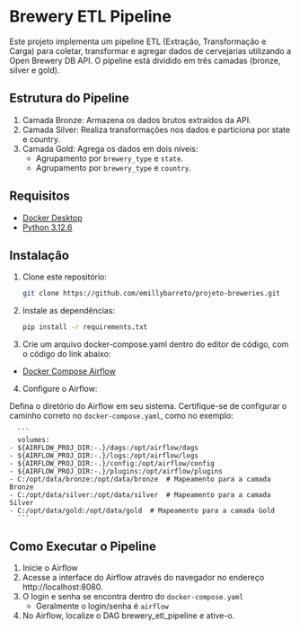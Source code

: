 # Brewery ETL Pipeline

Este projeto implementa um pipeline ETL (Extração, Transformação e Carga) para coletar, transformar e agregar dados de cervejarias utilizando a Open Brewery DB API. O pipeline está dividido em três camadas (bronze, silver e gold).

## Estrutura do Pipeline

1. Camada Bronze: Armazena os dados brutos extraídos da API.
2. Camada Silver: Realiza transformações nos dados e particiona por state e country.
3. Camada Gold: Agrega os dados em dois níveis:
   - Agrupamento por ``brewery_type`` e ``state``.
   - Agrupamento por ``brewery_type`` e ``country``.

## Requisitos
- [Docker Desktop](https://docs.docker.com/desktop/install/windows-install/)
- [Python 3.12.6](https://www.python.org/downloads/)

## Instalação

1. Clone este repositório:

    ```bash
    git clone https://github.com/emillybarreto/projeto-breweries.git
    ```

2. Instale as dependências:

    ```bash
    pip install -r requirements.txt
    ```
    
3. Crie um arquivo docker-compose.yaml dentro do editor de código, com o código do link abaixo:
- [Docker Compose Airflow](https://airflow.apache.org/docs/apache-airflow/stable/howto/docker-compose/index.html)

4. Configure o Airflow:

Defina o diretório do Airflow em seu sistema. Certifique-se de configurar o caminho correto no ``docker-compose.yaml``, como no exemplo:
    
      ```
      volumes:
    - ${AIRFLOW_PROJ_DIR:-.}/dags:/opt/airflow/dags
    - ${AIRFLOW_PROJ_DIR:-.}/logs:/opt/airflow/logs
    - ${AIRFLOW_PROJ_DIR:-.}/config:/opt/airflow/config
    - ${AIRFLOW_PROJ_DIR:-.}/plugins:/opt/airflow/plugins
    - C:/opt/data/bronze:/opt/data/bronze  # Mapeamento para a camada Bronze
    - C:/opt/data/silver:/opt/data/silver  # Mapeamento para a camada Silver
    - C:/opt/data/gold:/opt/data/gold  # Mapeamento para a camada Gold
      ```

## Como Executar o Pipeline
1. Inicie o Airflow
2. Acesse a interface do Airflow através do navegador no endereço http://localhost:8080.
3. O login e senha se encontra dentro do ``docker-compose.yaml``
   - Geralmente o login/senha é ``airflow``
4. No Airflow, localize o DAG brewery_etl_pipeline e ative-o.
